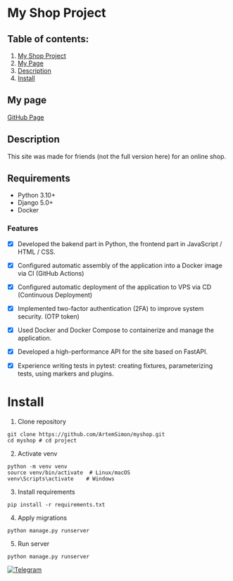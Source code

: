 #  **My Shop Project**

## Table of contents:
1. [My Shop Project](#my-shop-project)
2. [My Page](#my-page)
3. [Description](#description)
4. [Install](#install)


## My page
[GitHub Page](https://github.com/ArtemSimon)

## Description
This site was made for friends (not the full version here) for an online shop.

## Requirements
+ Python 3.10+
+ Django 5.0+
+ Docker 

### Features
- [x] Developed the bakend part in Python, the frontend part in JavaScript / HTML / CSS.
- [x] Configured automatic assembly of the application into a Docker image via CI (GitHub Actions)
- [x] Configured automatic deployment of the application to VPS via CD (Continuous Deployment)
- [x] Implemented two-factor authentication (2FA) to improve system security. (OTP token)
- [x] Used Docker and Docker Compose to containerize and manage the application.
- [x] Developed a high-performance API for the site based on FastAPI.
- [x] Experience writing tests in pytest: creating fixtures, parameterizing tests, using markers and plugins.


# Install 
1. Clone repository
```
git clone https://github.com/ArtemSimon/myshop.git
cd myshop # cd project
```
2. Activate venv
```
python -m venv venv
source venv/bin/activate  # Linux/macOS
venv\Scripts\activate    # Windows
```
3. Install requirements
```
pip install -r requirements.txt
```
4. Apply migrations
```
python manage.py runserver
```
5. Run server
```
python manage.py runserver
```

<a href="https://t.me/@Messi3026">
  <img src="https://img.shields.io/badge/Telegram-2CA5E0?style=for-the-badge&logo=telegram&logoColor=white" alt="Telegram">
</a>
